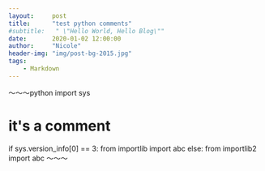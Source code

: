 ```yaml
---
layout:     post
title:      "test python comments"
#subtitle:   " \"Hello World, Hello Blog\""
date:       2020-01-02 12:00:00
author:     "Nicole"
header-img: "img/post-bg-2015.jpg"
tags:
    - Markdown
---
```



～～～python
import sys
# it's a comment  
if sys.version_info[0] == 3:
    from importlib import abc
else:
    from importlib2 import abc
～～～

